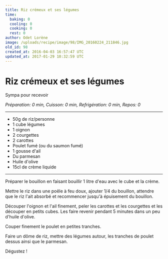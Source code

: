 ```yaml
---
title: Riz crémeux et ses légumes
time:
  baking: 0
  cooling: 0
  cooking: 0
  rest: 0
author: Odet Lorène
image: /uploads/recipe/image/98/IMG_20160224_211846.jpg
old_id: 98
created_at: 2016-04-03 16:57:47 UTC
updated_at: 2017-01-29 10:32:59 UTC
---
```


# Riz crémeux et ses légumes

Sympa pour recevoir

*Préparation: 0 min, Cuisson: 0 min, Refrigération: 0 min, Repos: 0*

---

- 50g de riz/personne
- 1 cube légumes
- 1 oignon
- 2 courgettes
- 2 carottes
- Poulet fumé (ou du saumon fumé)
- 1 gousse d'ail
- Du parmesan
- Huile d'olive
- 15cl de crème liquide

---

Préparer le bouillon en faisant bouillir 1 litre d'eau avec le cube et la crème. 

Mettre le riz dans une poêle à feu doux, ajouter 1/4 du bouillon, attendre que le riz l'ait absorbé et recommencer jusqu'à épuisement du bouillon. 

Découper l'oignon et l'ail finement,  peler les carottes et les courgettes et les découper en petits cubes. Les faire revenir pendant 5 minutes dans un peu d'huile d'olive.

Couper finement le poulet en petites tranches.

Faire un dôme de riz, mettre des légumes autour, les tranches de poulet dessus ainsi que le parmesan.

Dégustez ! 
